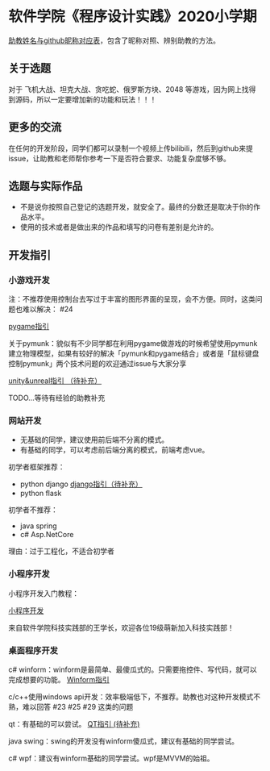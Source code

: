 # 软件学院《程序设计实践》2020小学期

[助教姓名与github昵称对应表](./助教昵称对应表.md)，包含了昵称对照、辨别助教的方法。

## 关于选题
对于 飞机大战、坦克大战、贪吃蛇、俄罗斯方块、2048 等游戏，因为网上找得到源码，所以一定要增加新的功能和玩法！！！

## 更多的交流
在任何的开发阶段，同学们都可以录制一个视频上传bilibili，然后到github来提issue，让助教和老师帮你参考一下是否符合要求、功能复杂度够不够。

## 选题与实际作品
- 不是说你按照自己登记的选题开发，就安全了。最终的分数还是取决于你的作品水平。
- 使用的技术或者是做出来的作品和填写的问卷有差别是允许的。

## 开发指引

### 小游戏开发

注：不推荐使用控制台去写过于丰富的图形界面的呈现，会不方便。同时，这类问题也难以解决： #24

[pygame指引](./starter-pygame.md)

关于pymunk：貌似有不少同学都在利用pygame做游戏的时候希望使用pymunk建立物理模型，如果有较好的解决「pymunk和pygame结合」或者是「鼠标键盘控制pymunk」两个技术问题的欢迎通过issue与大家分享

[unity&unreal指引 （待补充）](./starter-unity&unreal.md)

TODO...等待有经验的助教补充


### 网站开发
- 无基础的同学，建议使用前后端不分离的模式。
- 有基础的同学，可以考虑前后端分离的模式，前端考虑vue。

初学者框架推荐：
- python django [django指引（待补充）](./starter-django.md)
- python flask

初学者不推荐：
- java spring
- c# Asp.NetCore

理由：过于工程化，不适合初学者


### 小程序开发
小程序开发入门教程：

[小程序开发](https://bhpan.buaa.edu.cn:443/link/B72DDE846AD0914DA7073B8B0B549AEB)

来自软件学院科技实践部的王学长，欢迎各位19级萌新加入科技实践部！


### 桌面程序开发

c# winform：winform是最简单、最傻瓜式的。只需要拖控件、写代码，就可以完成想要的功能。 [Winform指引](./starter-winform.md)

c/c++使用windows api开发：效率极端低下，不推荐。助教也对这种开发模式不熟，难以回答 #23 #25 #29 这类的问题

qt：有基础的可以尝试。 [QT指引 (待补充)](./starter-QT.md)

java swing：swing的开发没有winform傻瓜式，建议有基础的同学尝试。

c# wpf：建议有winform基础的同学尝试。wpf是MVVM的始祖。
